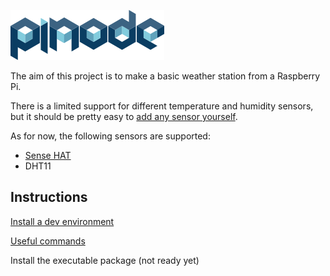 ![PiNode logo](docs/img/logo-pinode.png "PiNode project")

The aim of this project is to make a basic weather station from a Raspberry Pi.

There is a limited support for different temperature and humidity sensors, but it should be pretty easy to [add any sensor yourself](docs/add_sensor.md).

As for now, the following sensors are supported:
- [Sense HAT](docs/sensors/sense_hat.md)
- DHT11

## Instructions

[Install a dev environment](docs/dev_install.md)

[Useful commands](docs/commands.md)

Install the executable package (not ready yet)